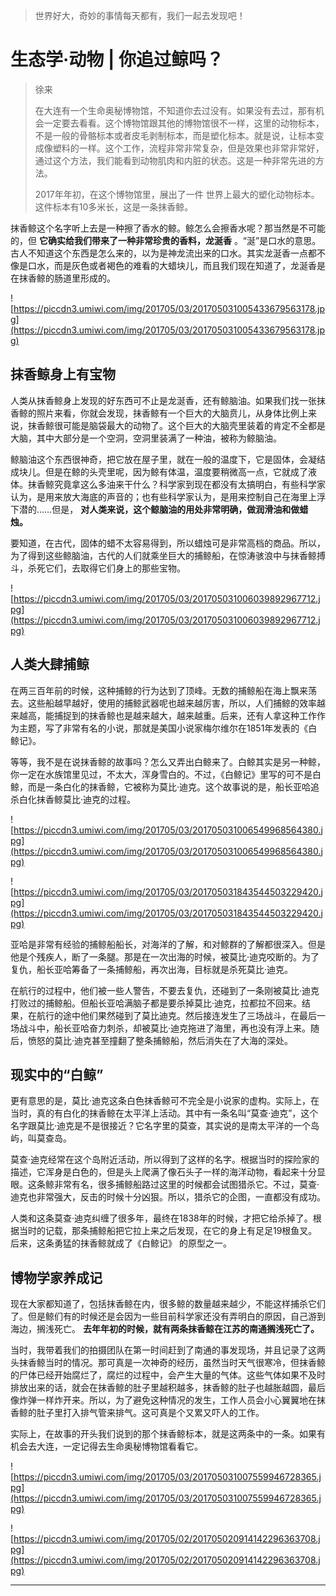 > 世界好大，奇妙的事情每天都有，我们一起去发现吧！

# 生态学·动物 | 你追过鲸吗？

> 徐来
> 
> 在大连有一个生命奥秘博物馆，不知道你去过没有。如果没有去过，那有机会一定要去看看。这个博物馆跟其他的博物馆很不一样，这里的动物标本，不是一般的骨骼标本或者皮毛剥制标本，而是塑化标本。就是说，让标本变成像塑料的一样。这个工作，流程非常非常复杂，但是效果也非常非常好，通过这个方法，我们能看到动物肌肉和内脏的状态。这是一种非常先进的方法。
> 
> 2017年年初，在这个博物馆里，展出了一件 世界上最大的塑化动物标本。这件标本有10多米长，这是一条抹香鲸。

抹香鲸这个名字听上去是一种擦了香水的鲸。鲸怎么会擦香水呢？那当然是不可能的，但 **它确实给我们带来了一种非常珍贵的香料，龙涎香** 。“涎”是口水的意思。古人不知道这个东西是怎么来的，以为是神龙流出来的口水。其实龙涎香一点都不像是口水，而是灰色或者褐色的难看的大蜡块儿，而且我们现在知道了，龙涎香是在抹香鲸的肠道里形成的。

![https://piccdn3.umiwi.com/img/201705/03/201705031005433679563178.jpg](https://piccdn3.umiwi.com/img/201705/03/201705031005433679563178.jpg)

## 抹香鲸身上有宝物

人类从抹香鲸身上发现的好东西可不止是龙涎香，还有鲸脑油。如果我们找一张抹香鲸的照片来看，你就会发现，抹香鲸有一个巨大的大脑贲儿，从身体比例上来说，抹香鲸很可能是脑袋最大的动物了。这个巨大的大脑壳里装着的肯定不全都是大脑，其中大部分是一个空洞，空洞里装满了一种油，被称为鲸脑油。

鲸脑油这个东西很神奇，把它放在屋子里，就在一般的温度下，它是固体，会凝结成块儿。但是在鲸的头壳里呢，因为鲸有体温，温度要稍微高一点，它就成了液体。抹香鲸究竟拿这么多油来干什么？科学家到现在都没有太搞明白，有些科学家认为，是用来放大海底的声音的；也有些科学家认为，是用来控制自己在海里上浮下潜的……但是， **对人类来说，这个鲸脑油的用处非常明确，做润滑油和做蜡烛。**

要知道，在古代，固体的蜡不太容易得到，所以蜡烛可是非常高档的商品。所以，为了得到这些鲸脑油，古代的人们就乘坐巨大的捕鲸船，在惊涛骇浪中与抹香鲸搏斗，杀死它们，去取得它们身上的那些宝物。

![https://piccdn3.umiwi.com/img/201705/03/201705031006039892967712.jpg](https://piccdn3.umiwi.com/img/201705/03/201705031006039892967712.jpg)

## 人类大肆捕鲸

在两三百年前的时候，这种捕鲸的行为达到了顶峰。无数的捕鲸船在海上飘来荡去。这些船越早越好，使用的捕鲸武器呢也越来越厉害，所以，人们捕鲸的效率越来越高，能捕捉到的抹香鲸也是越来越大，越来越重。后来，还有人拿这种工作作为主题，写了非常有名的小说，那就是美国小说家梅尔维尔在1851年发表的《白鲸记》。

等等，我不是在说抹香鲸的故事吗？怎么又弄出白鲸来了。白鲸其实是另一种鲸，你一定在水族馆里见过，不太大，浑身雪白的。不过，《白鲸记》里写的可不是白鲸，而是一条白化的抹香鲸，它被称为莫比·迪克。这个故事说的是，船长亚哈追杀白化抹香鲸莫比·迪克的过程。

![https://piccdn3.umiwi.com/img/201705/03/201705031006549968564380.jpg](https://piccdn3.umiwi.com/img/201705/03/201705031006549968564380.jpg)

![https://piccdn3.umiwi.com/img/201705/03/201705031843544503229420.jpg](https://piccdn3.umiwi.com/img/201705/03/201705031843544503229420.jpg)

亚哈是非常有经验的捕鲸船船长，对海洋的了解，和对鲸群的了解都很深入。但是他是个残疾人，断了一条腿。那是在一次出海的时候，被莫比·迪克咬断的。为了复仇，船长亚哈筹备了一条捕鲸船，再次出海，目标就是杀死莫比·迪克。

在航行的过程中，他们被一些人警告，不要去复仇，还碰到了一条刚被莫比·迪克打败过的捕鲸船。但船长亚哈满脑子都是要杀掉莫比·迪克，拉都拉不回来。结果，在航行的途中他们果然碰到了莫比迪克。然后接连发生了三场战斗，在最后一场战斗中，船长亚哈奋力刺杀，却被莫比·迪克拖进了海里，再也没有浮上来。随后，愤怒的莫比·迪克甚至撞翻了整条捕鲸船，然后消失在了大海的深处。

## 现实中的“白鲸”

更有意思的是，莫比·迪克这条白色抹香鲸可不完全是小说家的虚构。实际上，在当时，真的有白化的抹香鲸在太平洋上活动。其中有一条名叫“莫查·迪克”，这个名字跟莫比·迪克是不是很接近？它名字里的莫查，其实说的是南太平洋的一个岛屿，叫莫查岛。

莫查·迪克经常在这个岛附近活动，所以得到了这样的名字。根据当时的探险家的描述，它浑身是白色的，但是头上爬满了像石头子一样的海洋动物，看起来十分显眼。这条鲸非常有名，很多捕鲸船路过这里的时候都会试图猎杀它。不过，莫查·迪克也非常强大，反击的时候十分凶狠。所以，猎杀它的企图，一直都没有成功。

人类和这条莫查·迪克纠缠了很多年，最终在1838年的时候，才把它给杀掉了。根据当时的记载，那条捕鲸船把它拉上来之后发现，在它的身上有足足19根鱼叉。后来，这条勇猛的抹香鲸就成了《白鲸记》 的原型之一。

## 博物学家养成记

现在大家都知道了，包括抹香鲸在内，很多鲸的数量越来越少，不能这样捕杀它们了。但是鲸们有的时候还是会因为一些目前科学家还没有弄明白的原因，自己游到海边，搁浅死亡。 **去年年初的时候，就有两条抹香鲸在江苏的南通搁浅死亡了。**

当时，我带着我们的拍摄团队在第一时间赶到了南通的事发现场，并且记录了这两头抹香鲸当时的情况。那可真是一次神奇的经历，虽然当时天气很寒冷，但抹香鲸的尸体已经开始腐烂了，腐烂的过程中，会产生大量的气体。这些气体如果不及时排放出来的话，就会在抹香鲸的肚子里越积越多，抹香鲸的肚子也越胀越圆，最后像炸弹一样炸开来。所以，为了避免这种情况的发生，工作人员会小心翼翼地在抹香鲸的肚子里打入排气管来排气。这可真是个又累又吓人的工作。

实际上，在故事的开头我们说到的那个抹香鲸标本，就是这两条中的一条。如果有机会去大连，一定记得去生命奥秘博物馆看看它。

![https://piccdn3.umiwi.com/img/201705/03/201705031007559946728365.jpg](https://piccdn3.umiwi.com/img/201705/03/201705031007559946728365.jpg)

![https://piccdn3.umiwi.com/img/201705/02/201705020914142296363708.jpg](https://piccdn3.umiwi.com/img/201705/02/201705020914142296363708.jpg)

---
